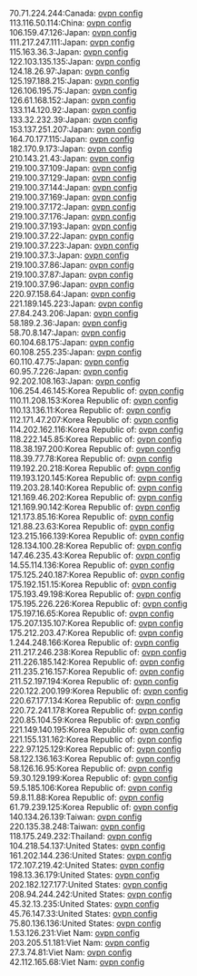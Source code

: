 70.71.224.244:Canada: [ovpn config](vpn/70_71_224_244.ovpn)  
113.116.50.114:China: [ovpn config](vpn/113_116_50_114.ovpn)  
106.159.47.126:Japan: [ovpn config](vpn/106_159_47_126.ovpn)  
111.217.247.111:Japan: [ovpn config](vpn/111_217_247_111.ovpn)  
115.163.36.3:Japan: [ovpn config](vpn/115_163_36_3.ovpn)  
122.103.135.135:Japan: [ovpn config](vpn/122_103_135_135.ovpn)  
124.18.26.97:Japan: [ovpn config](vpn/124_18_26_97.ovpn)  
125.197.188.215:Japan: [ovpn config](vpn/125_197_188_215.ovpn)  
126.106.195.75:Japan: [ovpn config](vpn/126_106_195_75.ovpn)  
126.61.168.152:Japan: [ovpn config](vpn/126_61_168_152.ovpn)  
133.114.120.92:Japan: [ovpn config](vpn/133_114_120_92.ovpn)  
133.32.232.39:Japan: [ovpn config](vpn/133_32_232_39.ovpn)  
153.137.251.207:Japan: [ovpn config](vpn/153_137_251_207.ovpn)  
164.70.177.115:Japan: [ovpn config](vpn/164_70_177_115.ovpn)  
182.170.9.173:Japan: [ovpn config](vpn/182_170_9_173.ovpn)  
210.143.21.43:Japan: [ovpn config](vpn/210_143_21_43.ovpn)  
219.100.37.109:Japan: [ovpn config](vpn/219_100_37_109.ovpn)  
219.100.37.129:Japan: [ovpn config](vpn/219_100_37_129.ovpn)  
219.100.37.144:Japan: [ovpn config](vpn/219_100_37_144.ovpn)  
219.100.37.169:Japan: [ovpn config](vpn/219_100_37_169.ovpn)  
219.100.37.172:Japan: [ovpn config](vpn/219_100_37_172.ovpn)  
219.100.37.176:Japan: [ovpn config](vpn/219_100_37_176.ovpn)  
219.100.37.193:Japan: [ovpn config](vpn/219_100_37_193.ovpn)  
219.100.37.22:Japan: [ovpn config](vpn/219_100_37_22.ovpn)  
219.100.37.223:Japan: [ovpn config](vpn/219_100_37_223.ovpn)  
219.100.37.3:Japan: [ovpn config](vpn/219_100_37_3.ovpn)  
219.100.37.86:Japan: [ovpn config](vpn/219_100_37_86.ovpn)  
219.100.37.87:Japan: [ovpn config](vpn/219_100_37_87.ovpn)  
219.100.37.96:Japan: [ovpn config](vpn/219_100_37_96.ovpn)  
220.97.158.64:Japan: [ovpn config](vpn/220_97_158_64.ovpn)  
221.189.145.223:Japan: [ovpn config](vpn/221_189_145_223.ovpn)  
27.84.243.206:Japan: [ovpn config](vpn/27_84_243_206.ovpn)  
58.189.2.36:Japan: [ovpn config](vpn/58_189_2_36.ovpn)  
58.70.8.147:Japan: [ovpn config](vpn/58_70_8_147.ovpn)  
60.104.68.175:Japan: [ovpn config](vpn/60_104_68_175.ovpn)  
60.108.255.235:Japan: [ovpn config](vpn/60_108_255_235.ovpn)  
60.110.47.75:Japan: [ovpn config](vpn/60_110_47_75.ovpn)  
60.95.7.226:Japan: [ovpn config](vpn/60_95_7_226.ovpn)  
92.202.108.163:Japan: [ovpn config](vpn/92_202_108_163.ovpn)  
106.254.46.145:Korea Republic of: [ovpn config](vpn/106_254_46_145.ovpn)  
110.11.208.153:Korea Republic of: [ovpn config](vpn/110_11_208_153.ovpn)  
110.13.136.11:Korea Republic of: [ovpn config](vpn/110_13_136_11.ovpn)  
112.171.47.207:Korea Republic of: [ovpn config](vpn/112_171_47_207.ovpn)  
114.202.162.116:Korea Republic of: [ovpn config](vpn/114_202_162_116.ovpn)  
118.222.145.85:Korea Republic of: [ovpn config](vpn/118_222_145_85.ovpn)  
118.38.197.200:Korea Republic of: [ovpn config](vpn/118_38_197_200.ovpn)  
118.39.77.78:Korea Republic of: [ovpn config](vpn/118_39_77_78.ovpn)  
119.192.20.218:Korea Republic of: [ovpn config](vpn/119_192_20_218.ovpn)  
119.193.120.145:Korea Republic of: [ovpn config](vpn/119_193_120_145.ovpn)  
119.203.28.140:Korea Republic of: [ovpn config](vpn/119_203_28_140.ovpn)  
121.169.46.202:Korea Republic of: [ovpn config](vpn/121_169_46_202.ovpn)  
121.169.90.142:Korea Republic of: [ovpn config](vpn/121_169_90_142.ovpn)  
121.173.85.16:Korea Republic of: [ovpn config](vpn/121_173_85_16.ovpn)  
121.88.23.63:Korea Republic of: [ovpn config](vpn/121_88_23_63.ovpn)  
123.215.166.139:Korea Republic of: [ovpn config](vpn/123_215_166_139.ovpn)  
128.134.100.28:Korea Republic of: [ovpn config](vpn/128_134_100_28.ovpn)  
147.46.235.43:Korea Republic of: [ovpn config](vpn/147_46_235_43.ovpn)  
14.55.114.136:Korea Republic of: [ovpn config](vpn/14_55_114_136.ovpn)  
175.125.240.187:Korea Republic of: [ovpn config](vpn/175_125_240_187.ovpn)  
175.192.151.15:Korea Republic of: [ovpn config](vpn/175_192_151_15.ovpn)  
175.193.49.198:Korea Republic of: [ovpn config](vpn/175_193_49_198.ovpn)  
175.195.226.226:Korea Republic of: [ovpn config](vpn/175_195_226_226.ovpn)  
175.197.16.65:Korea Republic of: [ovpn config](vpn/175_197_16_65.ovpn)  
175.207.135.107:Korea Republic of: [ovpn config](vpn/175_207_135_107.ovpn)  
175.212.203.47:Korea Republic of: [ovpn config](vpn/175_212_203_47.ovpn)  
1.244.248.166:Korea Republic of: [ovpn config](vpn/1_244_248_166.ovpn)  
211.217.246.238:Korea Republic of: [ovpn config](vpn/211_217_246_238.ovpn)  
211.226.185.142:Korea Republic of: [ovpn config](vpn/211_226_185_142.ovpn)  
211.235.216.157:Korea Republic of: [ovpn config](vpn/211_235_216_157.ovpn)  
211.52.197.194:Korea Republic of: [ovpn config](vpn/211_52_197_194.ovpn)  
220.122.200.199:Korea Republic of: [ovpn config](vpn/220_122_200_199.ovpn)  
220.67.177.134:Korea Republic of: [ovpn config](vpn/220_67_177_134.ovpn)  
220.72.241.178:Korea Republic of: [ovpn config](vpn/220_72_241_178.ovpn)  
220.85.104.59:Korea Republic of: [ovpn config](vpn/220_85_104_59.ovpn)  
221.149.140.195:Korea Republic of: [ovpn config](vpn/221_149_140_195.ovpn)  
221.155.131.162:Korea Republic of: [ovpn config](vpn/221_155_131_162.ovpn)  
222.97.125.129:Korea Republic of: [ovpn config](vpn/222_97_125_129.ovpn)  
58.122.136.163:Korea Republic of: [ovpn config](vpn/58_122_136_163.ovpn)  
58.126.16.95:Korea Republic of: [ovpn config](vpn/58_126_16_95.ovpn)  
59.30.129.199:Korea Republic of: [ovpn config](vpn/59_30_129_199.ovpn)  
59.5.185.106:Korea Republic of: [ovpn config](vpn/59_5_185_106.ovpn)  
59.8.11.88:Korea Republic of: [ovpn config](vpn/59_8_11_88.ovpn)  
61.79.239.125:Korea Republic of: [ovpn config](vpn/61_79_239_125.ovpn)  
140.134.26.139:Taiwan: [ovpn config](vpn/140_134_26_139.ovpn)  
220.135.38.248:Taiwan: [ovpn config](vpn/220_135_38_248.ovpn)  
118.175.249.232:Thailand: [ovpn config](vpn/118_175_249_232.ovpn)  
104.218.54.137:United States: [ovpn config](vpn/104_218_54_137.ovpn)  
161.202.144.236:United States: [ovpn config](vpn/161_202_144_236.ovpn)  
172.107.219.42:United States: [ovpn config](vpn/172_107_219_42.ovpn)  
198.13.36.179:United States: [ovpn config](vpn/198_13_36_179.ovpn)  
202.182.127.177:United States: [ovpn config](vpn/202_182_127_177.ovpn)  
208.94.244.242:United States: [ovpn config](vpn/208_94_244_242.ovpn)  
45.32.13.235:United States: [ovpn config](vpn/45_32_13_235.ovpn)  
45.76.147.33:United States: [ovpn config](vpn/45_76_147_33.ovpn)  
75.80.136.136:United States: [ovpn config](vpn/75_80_136_136.ovpn)  
1.53.126.231:Viet Nam: [ovpn config](vpn/1_53_126_231.ovpn)  
203.205.51.181:Viet Nam: [ovpn config](vpn/203_205_51_181.ovpn)  
27.3.74.81:Viet Nam: [ovpn config](vpn/27_3_74_81.ovpn)  
42.112.165.68:Viet Nam: [ovpn config](vpn/42_112_165_68.ovpn)  
